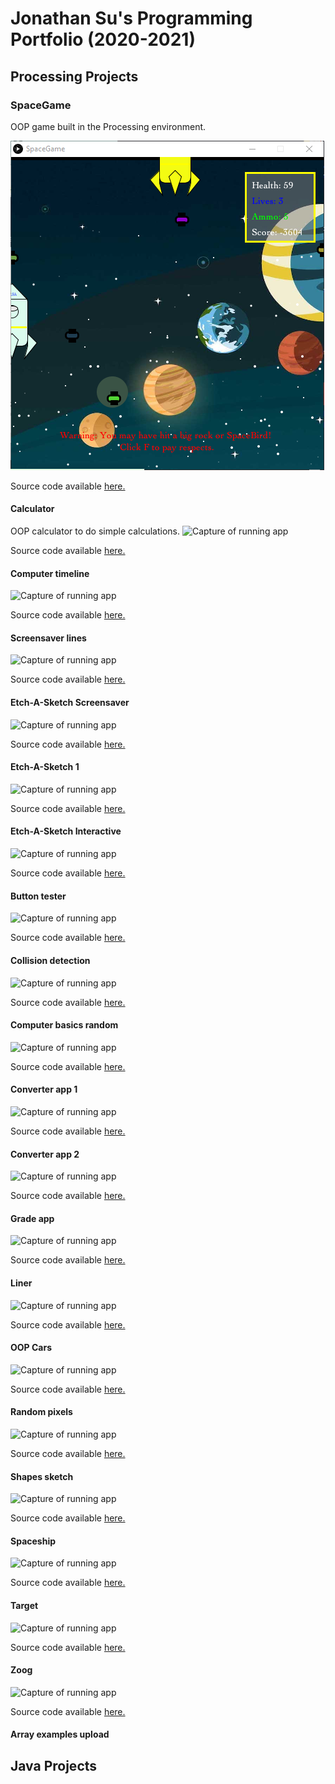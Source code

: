 # Jonathan Su's Programming Portfolio (2020-2021)

## Processing Projects

### SpaceGame
OOP game built in the Processing environment.

![Capture of running app](https://github.com/9661328/programming-1-portfolio/blob/gh-pages/images/SpaceGame.png)

Source code available [here.](https://github.com/9661328/programming-1-portfolio/tree/gh-pages/src/SpaceGame)

#### Calculator
OOP calculator to do simple calculations.
![Capture of running app]()

Source code available [here.](https://github.com/9661328/programming-1-portfolio/tree/gh-pages/src/calculator)

#### Computer timeline
![Capture of running app]()

Source code available [here.](https://github.com/9661328/programming-1-portfolio/tree/gh-pages/src/computerTimeline)

#### Screensaver lines
![Capture of running app]()

Source code available [here.](https://github.com/9661328/programming-1-portfolio/tree/gh-pages/src/screensaverLines)

#### Etch-A-Sketch Screensaver
![Capture of running app]()

Source code available [here.](https://github.com/9661328/programming-1-portfolio/tree/gh-pages/src/etchASketchScreensaver)

#### Etch-A-Sketch 1
![Capture of running app]()

Source code available [here.](https://github.com/9661328/programming-1-portfolio/tree/gh-pages/src/etchASketch)

#### Etch-A-Sketch Interactive
![Capture of running app]()

Source code available [here.](https://github.com/9661328/programming-1-portfolio/tree/gh-pages/src/etchASketchInteractive)

#### Button tester
![Capture of running app]()

Source code available [here.](https://github.com/9661328/programming-1-portfolio/tree/gh-pages/src/buttonTester)

#### Collision detection
![Capture of running app]()

Source code available [here.](https://github.com/9661328/programming-1-portfolio/tree/gh-pages/src/collisionDetection)

#### Computer basics random
![Capture of running app]()

Source code available [here.](https://github.com/9661328/programming-1-portfolio/tree/gh-pages/src/computerBasicsRandom)

#### Converter app 1
![Capture of running app]()

Source code available [here.](https://github.com/9661328/programming-1-portfolio/tree/gh-pages/src/converterApp)

#### Converter app 2
![Capture of running app]()

Source code available [here.](https://github.com/9661328/programming-1-portfolio/tree/gh-pages/src/converterApp2)

#### Grade app
![Capture of running app]()

Source code available [here.](https://github.com/9661328/programming-1-portfolio/tree/gh-pages/src/gradeApp)

#### Liner
![Capture of running app]()

Source code available [here.](https://github.com/9661328/programming-1-portfolio/tree/gh-pages/src/liner)

#### OOP Cars
![Capture of running app]()

Source code available [here.](https://github.com/9661328/programming-1-portfolio/tree/gh-pages/src/oopCars)

#### Random pixels
![Capture of running app]()

Source code available [here.](https://github.com/9661328/programming-1-portfolio/tree/gh-pages/src/randomPixels)

#### Shapes sketch
![Capture of running app]()

Source code available [here.](https://github.com/9661328/programming-1-portfolio/tree/gh-pages/src/shapesSketch)

#### Spaceship
![Capture of running app]()

Source code available [here.](https://github.com/9661328/programming-1-portfolio/tree/gh-pages/src/spaceship)

#### Target
![Capture of running app]()

Source code available [here.](https://github.com/9661328/programming-1-portfolio/tree/gh-pages/src/target)

#### Zoog
![Capture of running app]()

Source code available [here.](https://github.com/9661328/programming-1-portfolio/tree/gh-pages/src/zoog)

#### Array examples upload


## Java Projects
 
